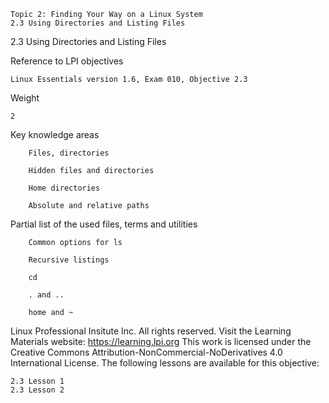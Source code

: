     Topic 2: Finding Your Way on a Linux System
    2.3 Using Directories and Listing Files

2.3 Using Directories and Listing Files

Reference to LPI objectives

    Linux Essentials version 1.6, Exam 010, Objective 2.3

Weight

    2

Key knowledge areas

        Files, directories

        Hidden files and directories

        Home directories

        Absolute and relative paths

Partial list of the used files, terms and utilities

        Common options for ls

        Recursive listings

        cd

        . and ..

        home and ~

Linux Professional Insitute Inc. All rights reserved. Visit the Learning Materials website: https://learning.lpi.org
This work is licensed under the Creative Commons Attribution-NonCommercial-NoDerivatives 4.0 International License.
The following lessons are available for this objective:

    2.3 Lesson 1
    2.3 Lesson 2
